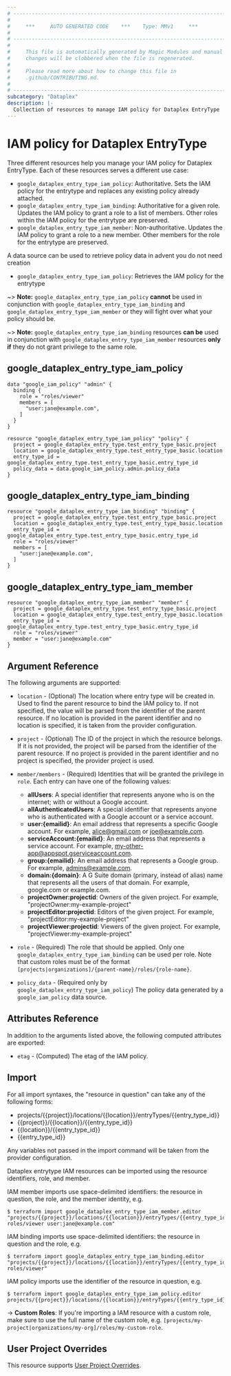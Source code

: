 ```yaml
---
# ----------------------------------------------------------------------------
#
#     ***     AUTO GENERATED CODE    ***    Type: MMv1     ***
#
# ----------------------------------------------------------------------------
#
#     This file is automatically generated by Magic Modules and manual
#     changes will be clobbered when the file is regenerated.
#
#     Please read more about how to change this file in
#     .github/CONTRIBUTING.md.
#
# ----------------------------------------------------------------------------
subcategory: "Dataplex"
description: |-
  Collection of resources to manage IAM policy for Dataplex EntryType
---
```


# IAM policy for Dataplex EntryType
Three different resources help you manage your IAM policy for Dataplex EntryType. Each of these resources serves a different use case:

* `google_dataplex_entry_type_iam_policy`: Authoritative. Sets the IAM policy for the entrytype and replaces any existing policy already attached.
* `google_dataplex_entry_type_iam_binding`: Authoritative for a given role. Updates the IAM policy to grant a role to a list of members. Other roles within the IAM policy for the entrytype are preserved.
* `google_dataplex_entry_type_iam_member`: Non-authoritative. Updates the IAM policy to grant a role to a new member. Other members for the role for the entrytype are preserved.

A data source can be used to retrieve policy data in advent you do not need creation

* `google_dataplex_entry_type_iam_policy`: Retrieves the IAM policy for the entrytype

~> **Note:** `google_dataplex_entry_type_iam_policy` **cannot** be used in conjunction with `google_dataplex_entry_type_iam_binding` and `google_dataplex_entry_type_iam_member` or they will fight over what your policy should be.

~> **Note:** `google_dataplex_entry_type_iam_binding` resources **can be** used in conjunction with `google_dataplex_entry_type_iam_member` resources **only if** they do not grant privilege to the same role.



## google_dataplex_entry_type_iam_policy

```hcl
data "google_iam_policy" "admin" {
  binding {
    role = "roles/viewer"
    members = [
      "user:jane@example.com",
    ]
  }
}

resource "google_dataplex_entry_type_iam_policy" "policy" {
  project = google_dataplex_entry_type.test_entry_type_basic.project
  location = google_dataplex_entry_type.test_entry_type_basic.location
  entry_type_id = google_dataplex_entry_type.test_entry_type_basic.entry_type_id
  policy_data = data.google_iam_policy.admin.policy_data
}
```

## google_dataplex_entry_type_iam_binding

```hcl
resource "google_dataplex_entry_type_iam_binding" "binding" {
  project = google_dataplex_entry_type.test_entry_type_basic.project
  location = google_dataplex_entry_type.test_entry_type_basic.location
  entry_type_id = google_dataplex_entry_type.test_entry_type_basic.entry_type_id
  role = "roles/viewer"
  members = [
    "user:jane@example.com",
  ]
}
```

## google_dataplex_entry_type_iam_member

```hcl
resource "google_dataplex_entry_type_iam_member" "member" {
  project = google_dataplex_entry_type.test_entry_type_basic.project
  location = google_dataplex_entry_type.test_entry_type_basic.location
  entry_type_id = google_dataplex_entry_type.test_entry_type_basic.entry_type_id
  role = "roles/viewer"
  member = "user:jane@example.com"
}
```


## Argument Reference

The following arguments are supported:

* `location` - (Optional) The location where entry type will be created in.
 Used to find the parent resource to bind the IAM policy to. If not specified,
  the value will be parsed from the identifier of the parent resource. If no location is provided in the parent identifier and no
  location is specified, it is taken from the provider configuration.

* `project` - (Optional) The ID of the project in which the resource belongs.
    If it is not provided, the project will be parsed from the identifier of the parent resource. If no project is provided in the parent identifier and no project is specified, the provider project is used.

* `member/members` - (Required) Identities that will be granted the privilege in `role`.
  Each entry can have one of the following values:
  * **allUsers**: A special identifier that represents anyone who is on the internet; with or without a Google account.
  * **allAuthenticatedUsers**: A special identifier that represents anyone who is authenticated with a Google account or a service account.
  * **user:{emailid}**: An email address that represents a specific Google account. For example, alice@gmail.com or joe@example.com.
  * **serviceAccount:{emailid}**: An email address that represents a service account. For example, my-other-app@appspot.gserviceaccount.com.
  * **group:{emailid}**: An email address that represents a Google group. For example, admins@example.com.
  * **domain:{domain}**: A G Suite domain (primary, instead of alias) name that represents all the users of that domain. For example, google.com or example.com.
  * **projectOwner:projectid**: Owners of the given project. For example, "projectOwner:my-example-project"
  * **projectEditor:projectid**: Editors of the given project. For example, "projectEditor:my-example-project"
  * **projectViewer:projectid**: Viewers of the given project. For example, "projectViewer:my-example-project"

* `role` - (Required) The role that should be applied. Only one
    `google_dataplex_entry_type_iam_binding` can be used per role. Note that custom roles must be of the format
    `[projects|organizations]/{parent-name}/roles/{role-name}`.

* `policy_data` - (Required only by `google_dataplex_entry_type_iam_policy`) The policy data generated by
  a `google_iam_policy` data source.

## Attributes Reference

In addition to the arguments listed above, the following computed attributes are
exported:

* `etag` - (Computed) The etag of the IAM policy.

## Import

For all import syntaxes, the "resource in question" can take any of the following forms:

* projects/{{project}}/locations/{{location}}/entryTypes/{{entry_type_id}}
* {{project}}/{{location}}/{{entry_type_id}}
* {{location}}/{{entry_type_id}}
* {{entry_type_id}}

Any variables not passed in the import command will be taken from the provider configuration.

Dataplex entrytype IAM resources can be imported using the resource identifiers, role, and member.

IAM member imports use space-delimited identifiers: the resource in question, the role, and the member identity, e.g.
```
$ terraform import google_dataplex_entry_type_iam_member.editor "projects/{{project}}/locations/{{location}}/entryTypes/{{entry_type_id}} roles/viewer user:jane@example.com"
```

IAM binding imports use space-delimited identifiers: the resource in question and the role, e.g.
```
$ terraform import google_dataplex_entry_type_iam_binding.editor "projects/{{project}}/locations/{{location}}/entryTypes/{{entry_type_id}} roles/viewer"
```

IAM policy imports use the identifier of the resource in question, e.g.
```
$ terraform import google_dataplex_entry_type_iam_policy.editor projects/{{project}}/locations/{{location}}/entryTypes/{{entry_type_id}}
```

-> **Custom Roles**: If you're importing a IAM resource with a custom role, make sure to use the
 full name of the custom role, e.g. `[projects/my-project|organizations/my-org]/roles/my-custom-role`.

## User Project Overrides

This resource supports [User Project Overrides](https://registry.terraform.io/providers/hashicorp/google/latest/docs/guides/provider_reference#user_project_override).
